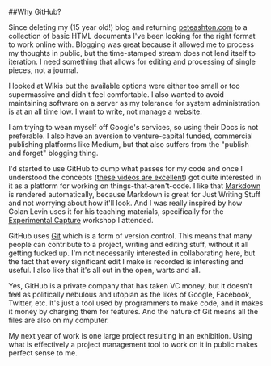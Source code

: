 ##Why GitHub?

Since deleting my (15 year old!) blog and returning [peteashton.com](http://peteashton.com) to a collection of basic HTML documents I've been looking for the right format to work online with. Blogging was great because it allowed me to process my thoughts in public, but the time-stamped stream does not lend itself to iteration. I need something that allows for editing and processing of single pieces, not a journal. 

I looked at Wikis but the available options were either too small or too supermassive and didn't feel comfortable. I also wanted to avoid maintaining software on a server as my tolerance for system administration is at an all time low. I want to write, not manage a website. 

I am trying to wean myself off Google's services, so using their Docs is not preferable. I also have an aversion to venture-capital funded, commercial publishing platforms like Medium, but that also suffers from the "publish and forget" blogging thing. 

I'd started to use GitHub to dump what passes for my code and once I understood the concepts ([these videos are excellent](https://www.youtube.com/playlist?list=PLRqwX-V7Uu6ZF9C0YMKuns9sLDzK6zoiV)) got quite interested in it as a platform for working on things-that-aren't-code. I like that [Markdown](https://en.wikipedia.org/wiki/Markdown) is rendered automatically, because Markdown is great for Just Writing Stuff and not worrying about how it'll look. And I was really inspired by how Golan Levin uses it for his teaching materials, specifically for the [Experimental Capture](https://github.com/golanlevin/ExperimentalCapture) workshop I attended. 

GitHub uses [Git](https://en.wikipedia.org/wiki/Git_(software)) which is a form of version control. This means that many people can contribute to a project, writing and editing stuff, without it all getting fucked up. I'm not necessarily interested in collaborating here, but the fact that every significant edit I make is recorded is interesting and useful. I also like that it's all out in the open, warts and all. 

Yes, GitHub is a private company that has taken VC money, but it doesn't feel as politically nebulous and utopian as the likes of Google, Facebook, Twitter, etc. It's just a tool used by programmers to make code, and it makes it money by charging them for features. And the nature of Git means all the files are also on my computer. 

My next year of work is one large project resulting in an exhibition. Using what is effectively a project management tool to work on it in public makes perfect sense to me.  
